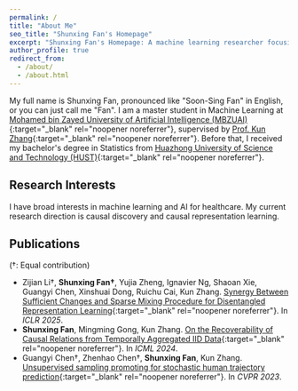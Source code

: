 ```yaml
---
permalink: /
title: "About Me"
seo_title: "Shunxing Fan's Homepage"
excerpt: "Shunxing Fan's Homepage: A machine learning researcher focusing on causal discovery and AI for healthcare."
author_profile: true
redirect_from: 
  - /about/
  - /about.html
---
```


My full name is Shunxing Fan, pronounced like "Soon-Sing Fan" in English, or you can just call me "Fan". I am a master student in Machine Learning at [Mohamed bin Zayed University of Artificial Intelligence (MBZUAI)](https://mbzuai.ac.ae/){:target="_blank" rel="noopener noreferrer"}, supervised by [Prof. Kun Zhang](https://www.andrew.cmu.edu/user/kunz1/){:target="_blank" rel="noopener noreferrer"}. Before that, I received my bachelor's degree in Statistics from [Huazhong University of Science and Technology (HUST)](https://english.hust.edu.cn/){:target="_blank" rel="noopener noreferrer"}.

## Research Interests
I have broad interests in machine learning and AI for healthcare. My current research direction is causal discovery and causal representation learning. 

## Publications
(†: Equal contribution)

* Zijian Li†, **Shunxing Fan†**, Yujia Zheng, Ignavier Ng, Shaoan Xie, Guangyi Chen, Xinshuai Dong, Ruichu Cai, Kun Zhang. [Synergy Between Sufficient Changes and Sparse Mixing Procedure for Disentangled Representation Learning](https://openreview.net/forum?id=G1r2rBkUdu){:target="_blank" rel="noopener noreferrer"}. In *ICLR 2025*.
* **Shunxing Fan**, Mingming Gong, Kun Zhang. [On the Recoverability of Causal Relations from Temporally Aggregated IID Data](https://arxiv.org/pdf/2406.02191){:target="_blank" rel="noopener noreferrer"}. In *ICML 2024*.
* Guangyi Chen†, Zhenhao Chen†, **Shunxing Fan**, Kun Zhang. [Unsupervised sampling promoting for stochastic human trajectory prediction](https://openaccess.thecvf.com/content/CVPR2023/papers/Chen_Unsupervised_Sampling_Promoting_for_Stochastic_Human_Trajectory_Prediction_CVPR_2023_paper.pdf){:target="_blank" rel="noopener noreferrer"}. In *CVPR 2023*.

